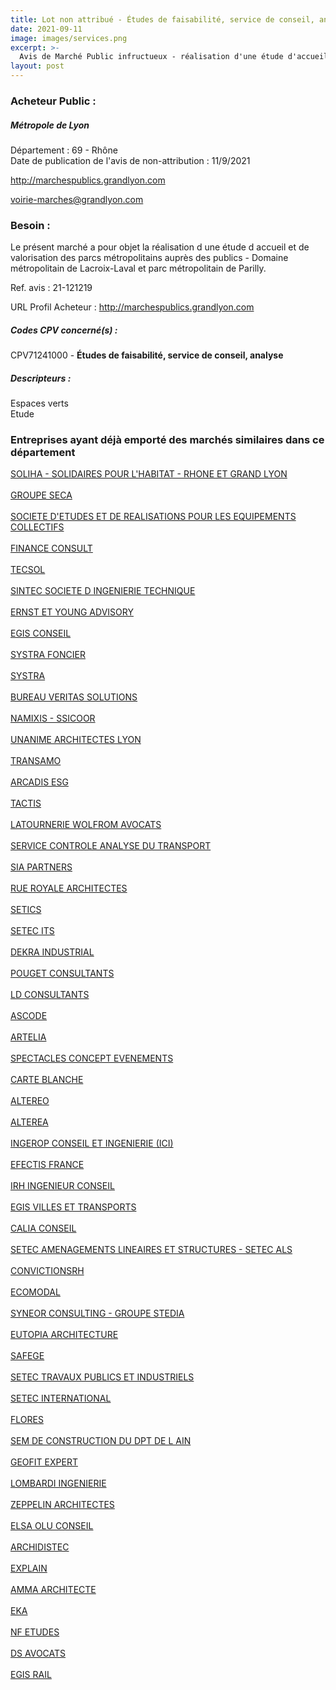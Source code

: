 ```yaml
---
title: Lot non attribué - Études de faisabilité, service de conseil, analyse
date: 2021-09-11
image: images/services.png
excerpt: >-
  Avis de Marché Public infructueux - réalisation d'une étude d'accueil et de valorisation des parcs métropolitains auprès des publics- domaine métropolitain de lacroix-laval et parc métropolitain de parilly
layout: post
---
```


### Acheteur Public :
##### Métropole de Lyon
Département : 69 - Rhône<br/>
Date de publication de l'avis de non-attribution : 11/9/2021


http://marchespublics.grandlyon.com

voirie-marches@grandlyon.com


### Besoin :

Le présent marché a pour objet la réalisation d une étude d accueil et de valorisation des parcs métropolitains auprès des publics - Domaine métropolitain de Lacroix-Laval et parc métropolitain de Parilly.

Ref. avis : 21-121219

URL Profil Acheteur : http://marchespublics.grandlyon.com

##### Codes CPV concerné(s) :
CPV71241000 - **Études de faisabilité, service de conseil, analyse** <br/>

##### Descripteurs :
Espaces verts <br/>
Etude <br/>

### Entreprises ayant déjà emporté des marchés similaires dans ce département
<a href="/entreprise-544/siren-302476049">SOLIHA - SOLIDAIRES POUR L'HABITAT - RHONE ET GRAND LYON</a><br/><br/>
<a href="/entreprise-545/siren-309084598">GROUPE SECA</a><br/><br/>
<a href="/entreprise-545/siren-313335978">SOCIETE D'ETUDES ET DE REALISATIONS POUR LES EQUIPEMENTS COLLECTIFS</a><br/><br/>
<a href="/entreprise-546/siren-323069484">FINANCE CONSULT</a><br/><br/>
<a href="/entreprise-546/siren-324938786">TECSOL</a><br/><br/>
<a href="/entreprise-547/siren-330816562">SINTEC SOCIETE D INGENIERIE TECHNIQUE</a><br/><br/>
<a href="/entreprise-550/siren-348006446">ERNST ET YOUNG ADVISORY</a><br/><br/>
<a href="/entreprise-551/siren-379145527">EGIS CONSEIL</a><br/><br/>
<a href="/entreprise-552/siren-380465971">SYSTRA FONCIER</a><br/><br/>
<a href="/entreprise-553/siren-387949530">SYSTRA</a><br/><br/>
<a href="/entreprise-554/siren-392417689">BUREAU VERITAS SOLUTIONS</a><br/><br/>
<a href="/entreprise-554/siren-393488531">NAMIXIS - SSICOOR</a><br/><br/>
<a href="/entreprise-555/siren-398649566">UNANIME ARCHITECTES LYON</a><br/><br/>
<a href="/entreprise-555/siren-399663905">TRANSAMO</a><br/><br/>
<a href="/entreprise-555/siren-401503792">ARCADIS ESG</a><br/><br/>
<a href="/entreprise-555/siren-402533905">TACTIS</a><br/><br/>
<a href="/entreprise-555/siren-402720239">LATOURNERIE WOLFROM AVOCATS</a><br/><br/>
<a href="/entreprise-558/siren-420044596">SERVICE CONTROLE ANALYSE DU TRANSPORT</a><br/><br/>
<a href="/entreprise-559/siren-423507730">SIA PARTNERS</a><br/><br/>
<a href="/entreprise-559/siren-429635188">RUE ROYALE ARCHITECTES</a><br/><br/>
<a href="/entreprise-560/siren-433080066">SETICS</a><br/><br/>
<a href="/entreprise-560/siren-433230364">SETEC ITS</a><br/><br/>
<a href="/entreprise-560/siren-433250834">DEKRA INDUSTRIAL</a><br/><br/>
<a href="/entreprise-560/siren-438181869">POUGET CONSULTANTS</a><br/><br/>
<a href="/entreprise-561/siren-440910594">LD CONSULTANTS</a><br/><br/>
<a href="/entreprise-562/siren-443946546">ASCODE</a><br/><br/>
<a href="/entreprise-562/siren-444523526">ARTELIA</a><br/><br/>
<a href="/entreprise-562/siren-444532915">SPECTACLES CONCEPT EVENEMENTS</a><br/><br/>
<a href="/entreprise-562/siren-445331663">CARTE BLANCHE</a><br/><br/>
<a href="/entreprise-563/siren-453686966">ALTEREO</a><br/><br/>
<a href="/entreprise-564/siren-479558017">ALTEREA</a><br/><br/>
<a href="/entreprise-565/siren-489626135">INGEROP CONSEIL ET INGENIERIE (ICI)</a><br/><br/>
<a href="/entreprise-566/siren-490550712">EFECTIS FRANCE</a><br/><br/>
<a href="/entreprise-566/siren-490646395">IRH INGENIEUR CONSEIL</a><br/><br/>
<a href="/entreprise-566/siren-493334429">EGIS VILLES ET TRANSPORTS</a><br/><br/>
<a href="/entreprise-566/siren-493418610">CALIA CONSEIL</a><br/><br/>
<a href="/entreprise-566/siren-493433106">SETEC AMENAGEMENTS LINEAIRES ET STRUCTURES - SETEC ALS</a><br/><br/>
<a href="/entreprise-566/siren-494320716">CONVICTIONSRH</a><br/><br/>
<a href="/entreprise-568/siren-505291872">ECOMODAL</a><br/><br/>
<a href="/entreprise-568/siren-508691656">SYNEOR CONSULTING - GROUPE STEDIA</a><br/><br/>
<a href="/entreprise-569/siren-510863699">EUTOPIA ARCHITECTURE</a><br/><br/>
<a href="/entreprise-572/siren-542021829">SAFEGE</a><br/><br/>
<a href="/entreprise-573/siren-672038288">SETEC TRAVAUX PUBLICS ET INDUSTRIELS</a><br/><br/>
<a href="/entreprise-573/siren-722013174">SETEC INTERNATIONAL</a><br/><br/>
<a href="/entreprise-574/siren-752424846">FLORES</a><br/><br/>
<a href="/entreprise-574/siren-759200751">SEM DE CONSTRUCTION DU DPT DE L AIN</a><br/><br/>
<a href="/entreprise-575/siren-785936592">GEOFIT EXPERT</a><br/><br/>
<a href="/entreprise-575/siren-791606460">LOMBARDI INGENIERIE</a><br/><br/>
<a href="/entreprise-576/siren-793016551">ZEPPELIN ARCHITECTES</a><br/><br/>
<a href="/entreprise-576/siren-799639414">ELSA OLU CONSEIL</a><br/><br/>
<a href="/entreprise-577/siren-803833037">ARCHIDISTEC</a><br/><br/>
<a href="/entreprise-577/siren-804592152">EXPLAIN</a><br/><br/>
<a href="/entreprise-578/siren-814707642">AMMA ARCHITECTE</a><br/><br/>
<a href="/entreprise-579/siren-822971115">EKA</a><br/><br/>
<a href="/entreprise-581/siren-849960653">NF ETUDES</a><br/><br/>
<a href="/entreprise-582/siren-879599645">DS AVOCATS</a><br/><br/>
<a href="/entreprise-582/siren-968502559">EGIS RAIL</a><br/><br/>
